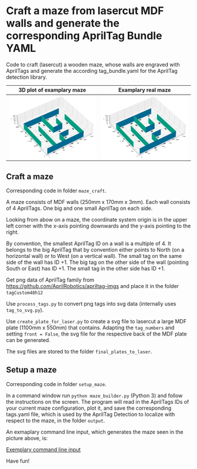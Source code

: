 # Craft a maze from lasercut MDF walls and generate the corresponding AprilTag Bundle YAML
Code to craft (lasercut) a wooden maze, whose walls are engraved with AprilTags and generate the according  tag_bundle.yaml for the AprilTag detection library.

3D plot of examplary maze            |  Examplary real maze 
:-------------------------:|:-------------------------:
![3D plot of examplary maze](https://github.com/NikHoh/apriltag-maze/blob/main/maze_setup/images/plot_maze.png)  |  ![Examplary real maze](https://github.com/NikHoh/apriltag-maze/blob/main/maze_craft/images/real_maze.png)

## Craft a maze

Corresponding code in folder `maze_craft`.

A maze consists of MDF walls (250mm x 170mm x 3mm). Each wall consists of 4 AprilTags. One big and one small AprilTag on each side. 

Looking from abow on a maze, the coordinate system origin is in the upper left corner with the x-axis pointing downwards and the y-axis pointing to the right.

By convention, the smallest AprilTag ID on a wall is a multiple of 4. It belongs to the big AprilTag that by convention either points to North (on a horizontal wall) or to West (on a vertical wall). The small tag on the same side of the wall has ID +1. The big tag on the other side of the wall (pointing South or East) has ID +1. The small tag in the other side has ID +1.

Get png data of AprilTag family from https://github.com/AprilRobotics/apriltag-imgs and place it in the folder `tagCustom48h12`

Use `process_tags.py` to convert png tags into svg data (internally uses `tag_to_svg.py`).

Use `create_plate_for_laser.py` to create a svg file to lasercut a large MDF plate (1100mm x 550mm) that contains. Adapting the `tag_numbers` and setting `front = False`, the svg file for the respective back of the MDF plate can be generated.

The svg files are stored to the folder `final_plates_to_laser`.

## Setup a maze

Corresponding code in folder `setup_maze`.

In a command window run `python maze_builder.py` (Python 3) and follow the instructions on the screen. The program will read in the AprilTags IDs of your current maze configuration, plot it, and save the corresponding tags.yaml file, which is used by the AprilTag Detection to localize with respect to the maze, in the folder `output`.

An exmaplary command line input, which generates the maze seen in the picture above, is:

[Exemplary command line input](https://github.com/NikHoh/apriltag-maze/blob/main/maze_setup/images/console_example.png)

Have fun!




